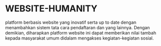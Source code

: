# WEBSITE-HUMANITY
platform berbasis website yang inovatif serta up to date dengan menambahkan sistem tata cara pendaftaran dan yang lainnya. Dengan demikian, diharapkan platform website ini dapat memberikan nilai tambah kepada masyarakat umum didalam mengakses kegiatan-kegiatan sosial.
